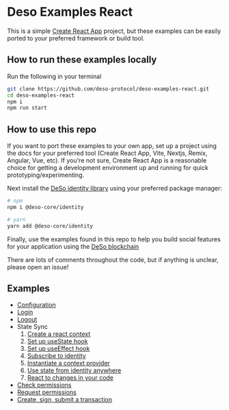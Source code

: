 # Deso Examples React

This is a simple [Create React
App](https://create-react-app.dev/docs/getting-started) project, but these
examples can be easily ported to your preferred framework or build tool.

## How to run these examples locally

Run the following in your terminal

```sh
git clone https://github.com/deso-protocol/deso-examples-react.git
cd deso-examples-react
npm i
npm run start
```

## How to use this repo

If you want to port these examples to your own app, set up a project using the
docs for your preferred tool (Create React App, Vite, Nextjs, Remix, Angular, Vue,
etc). If you're not sure, Create React App is a reasonable choice for getting a
development environment up and running for quick prototyping/experimenting.

Next install the [DeSo identity
library](https://www.npmjs.com/package/@deso-core/identity) using your preferred
package manager:

```sh
# npm
npm i @deso-core/identity

# yarn
yarn add @deso-core/identity
```

Finally, use the examples found in this repo to help you build social features
for your application using the [DeSo blockchain](https://deso.com)

There are lots of comments throughout the code, but if anything is unclear, please open an issue!

## Examples

- [Configuration](./src/routes/root.jsx#L7)
- [Login](./src/components/nav.jsx#L27)
- [Logout](./src/components/nav.jsx#L31)
- State Sync
  1. [Create a react context](./src/contexts.js#L7)
  2. [Set up useState hook](./src/routes/root.jsx#L18)
  3. [Set up useEffect hook](./src/routes/root.jsx#L24)
  4. [Subscribe to identity](./src/routes/root.jsx#L40)
  5. [Instantiate a context provider](./src/routes/root.jsx#L105)
  6. [Use state from identity anywhere](./src/components/nav.jsx#L7)
  7. [React to changes in your code](./src/components/nav.jsx#L18)
- [Check permissions](./src/routes/sign-and-submit-tx.jsx#L25)
- [Request permissions](./src/routes/sign-and-submit-tx.jsx#L32)
- [Create, sign, submit a transaction](./src/routes/sign-and-submit-tx.jsx#L62)
